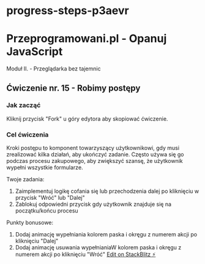 # progress-steps-p3aevr

# Przeprogramowani.pl - Opanuj JavaScript

Moduł II. - Przeglądarka bez tajemnic

## Ćwiczenie nr. 15 - Robimy postępy

### Jak zacząć

Kliknij przycisk "Fork" u góry edytora aby skopiować ćwiczenie.

### Cel ćwiczenia

Kroki postępu to komponent towarzyszący użytkownikowi, gdy musi zrealizować kilka działań, aby ukończyć zadanie. Często używa się go podczas procesu zakupowego, aby zwiększyć szansę, że użytkownik wypełni wszystkie formularze.

Twoje zadania:

1. Zaimplementuj logikę cofania się lub przechodzenia dalej po kliknięciu w przycisk "Wróć" lub "Dalej"
2. Zablokuj odpowiedni przycisk gdy użytkownik znajduje się na początku/końcu procesu

Punkty bonusowe:

1. Dodaj animację wypełniania kolorem paska i okręgu z numerem akcji po kliknięciu "Dalej"
2. Dodaj animację usuwania wypełnianiaW kolorem paska i okręgu z numerem akcji po kliknięciu "Wróć"
   [Edit on StackBlitz ⚡️](https://stackblitz.com/edit/progress-steps-p3aevr)
